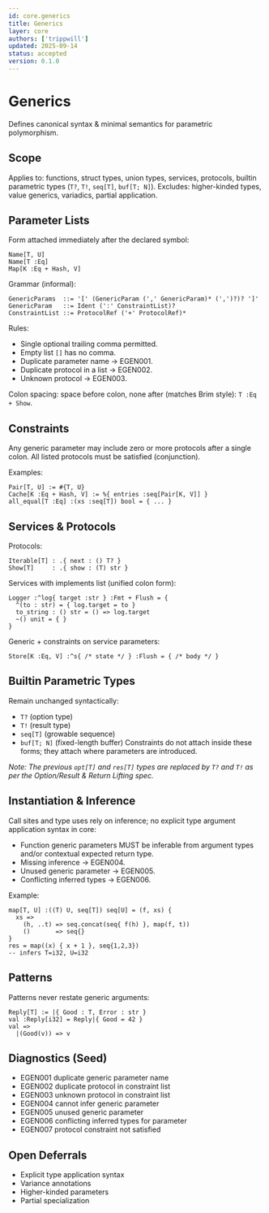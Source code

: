 ```yaml
---
id: core.generics
title: Generics
layer: core
authors: ['trippwill']
updated: 2025-09-14
status: accepted
version: 0.1.0
---
```


# Generics

Defines canonical syntax & minimal semantics for parametric polymorphism.

## Scope
Applies to: functions, struct types, union types, services, protocols, builtin parametric types (`T?`, `T!`, `seq[T]`, `buf[T; N]`).
Excludes: higher-kinded types, value generics, variadics, partial application.

## Parameter Lists

Form attached immediately after the declared symbol:
```
Name[T, U]
Name[T :Eq]
Map[K :Eq + Hash, V]
```
Grammar (informal):
```
GenericParams  ::= '[' (GenericParam (',' GenericParam)* (',')?)? ']'
GenericParam   ::= Ident (':' ConstraintList)?
ConstraintList ::= ProtocolRef ('+' ProtocolRef)*
```
Rules:
- Single optional trailing comma permitted.
- Empty list `[]` has no comma.
- Duplicate parameter name → EGEN001.
- Duplicate protocol in a list → EGEN002.
- Unknown protocol → EGEN003.

Colon spacing: space before colon, none after (matches Brim style): `T :Eq + Show`.

## Constraints
Any generic parameter may include zero or more protocols after a single colon.
All listed protocols must be satisfied (conjunction).

Examples:
```brim
Pair[T, U] := #{T, U}
Cache[K :Eq + Hash, V] := %{ entries :seq[Pair[K, V]] }
all_equal[T :Eq] :(xs :seq[T]) bool = { ... }
```

## Services & Protocols
Protocols:
```brim
Iterable[T] : .{ next : () T? }
Show[T]     : .{ show : (T) str }
```
Services with implements list (unified colon form):
```brim
Logger :^log{ target :str } :Fmt + Flush = {
  ^(to : str) = { log.target = to }
  to_string : () str = () => log.target
  ~() unit = { }
}
```
Generic + constraints on service parameters:
```brim
Store[K :Eq, V] :^s{ /* state */ } :Flush = { /* body */ }
```

## Builtin Parametric Types
Remain unchanged syntactically:
- `T?` (option type)
- `T!` (result type)
- `seq[T]` (growable sequence)
- `buf[T; N]` (fixed-length buffer)
Constraints do not attach inside these forms; they attach where parameters are introduced.

*Note: The previous `opt[T]` and `res[T]` types are replaced by `T?` and `T!` as per the Option/Result & Return Lifting spec.*

## Instantiation & Inference
Call sites and type uses rely on inference; no explicit type argument application syntax in core:
- Function generic parameters MUST be inferable from argument types and/or contextual expected return type.
- Missing inference → EGEN004.
- Unused generic parameter → EGEN005.
- Conflicting inferred types → EGEN006.

Example:
```brim
map[T, U] :((T) U, seq[T]) seq[U] = (f, xs) {
  xs =>
    (h, ..t) => seq.concat(seq{ f(h) }, map(f, t))
    ()       => seq{}
}
res = map((x) { x + 1 }, seq{1,2,3})
-- infers T=i32, U=i32
```

## Patterns
Patterns never restate generic arguments:
```brim
Reply[T] := |{ Good : T, Error : str }
val :Reply[i32] = Reply|{ Good = 42 }
val =>
  |(Good(v)) => v
```

## Diagnostics (Seed)
- EGEN001 duplicate generic parameter name
- EGEN002 duplicate protocol in constraint list
- EGEN003 unknown protocol in constraint list
- EGEN004 cannot infer generic parameter
- EGEN005 unused generic parameter
- EGEN006 conflicting inferred types for parameter
- EGEN007 protocol constraint not satisfied

## Open Deferrals
- Explicit type application syntax
- Variance annotations
- Higher-kinded parameters
- Partial specialization
